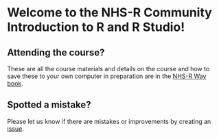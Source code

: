 
<!-- README.md is generated from README.Rmd. Please edit that file -->

# Welcome to the NHS-R Community Introduction to R and R Studio!

<!-- badges: start -->
<!-- badges: end -->

## Attending the course?

These are all the course materials and details on the course and how to save these to your own computer in preparation are in the [NHS-R Way book](https://nhsrway.nhsrcommunity.com/training.html#introduction-to-r-and-rstudio-course-materials).

## Spotted a mistake?

Please let us know if there are mistakes or improvements by creating an
[issue](https://github.com/nhs-r-community/intro_r_data/issues).
